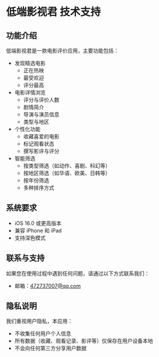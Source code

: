 # 低端影视君 技术支持

## 功能介绍

低端影视君是一款电影评价应用，主要功能包括：

- 发现精选电影
  - 正在热映
  - 最受欢迎
  - 评分最高
- 电影详情浏览
  - 评分与评价人数
  - 剧情简介
  - 导演与演员信息
  - 类型与地区
- 个性化功能
  - 收藏喜爱的电影
  - 标记观看状态
  - 撰写影评与评分
- 智能筛选
  - 按类型筛选（如动作、喜剧、科幻等）
  - 按地区筛选（如华语、欧美、日韩等）
  - 按年份筛选
  - 多种排序方式

## 系统要求

- iOS 16.0 或更高版本
- 兼容 iPhone 和 iPad
- 支持深色模式

## 联系与支持

如果您在使用过程中遇到任何问题，请通过以下方式联系我们：

- 邮箱：472737007@qq.com

## 隐私说明

我们重视用户隐私，本应用：
- 不收集任何用户个人信息
- 所有数据（收藏、观看记录、影评等）仅保存在用户设备本地
- 不会向任何第三方分享用户数据
